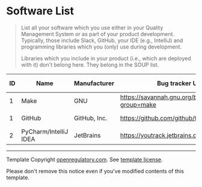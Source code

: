 # Software List

> List all your software which you use either in your Quality Management System or as part of your product
> development. Typically, those include Slack, GitHub, your IDE (e.g., IntelliJ) and programming libraries
> which you (only) use during development.
>
> Libraries which you include in your product (i.e., which are deployed with it) don't belong here. They belong
> in the SOUP list.

| ID | Name          | Manufacturer     | Bug tracker URL                            | Needs validation? | Next validation | Last validation | Decommissioning |
|----|---------------|------------------|--------------------------------------------|-------------------|-----------------|-----------------|-----------------|
 | 1  | Make | GNU | https://savannah.gnu.org/bugs/?group=make | - | - | 2024-09-13 | - |
 | 1  | GitHub | GitHub, Inc. | https://github.com/github/feedback/issues | - | - | 2024-09-13 | 2024-09-13 |
 | 2  | PyCharm/IntelliJ IDEA | JetBrains | https://youtrack.jetbrains.com/issues/IDEA | - | - | 2024-09-13 | 2024-09-13 |


---

Template Copyright [openregulatory.com](https://openregulatory.com). See [template
license](https://openregulatory.com/template-license).

Please don't remove this notice even if you've modified contents of this template.